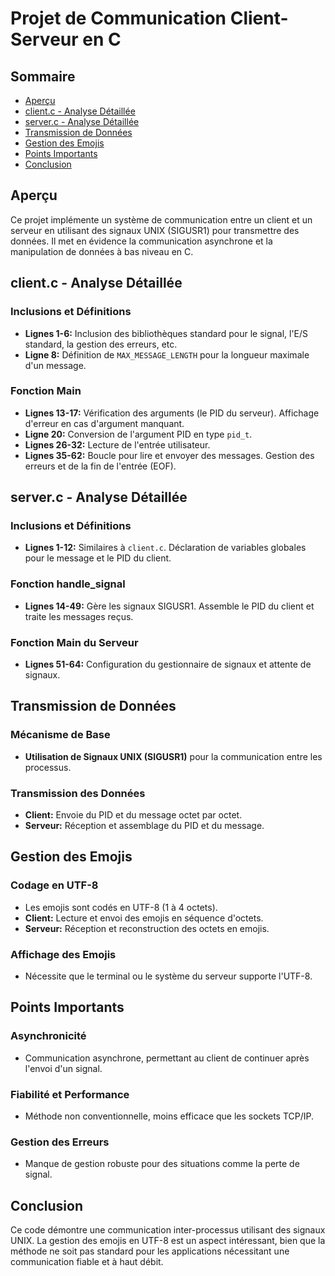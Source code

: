 
# Projet de Communication Client-Serveur en C

## Sommaire
- [Aperçu](#aperçu)
- [client.c - Analyse Détaillée](#clientc---analyse-détaillée)
- [server.c - Analyse Détaillée](#serverc---analyse-détaillée)
- [Transmission de Données](#transmission-de-données)
- [Gestion des Emojis](#gestion-des-emojis)
- [Points Importants](#points-importants)
- [Conclusion](#conclusion)

## Aperçu
Ce projet implémente un système de communication entre un client et un serveur en utilisant des signaux UNIX (SIGUSR1) pour transmettre des données. Il met en évidence la communication asynchrone et la manipulation de données à bas niveau en C.

## client.c - Analyse Détaillée

### Inclusions et Définitions
- **Lignes 1-6:** Inclusion des bibliothèques standard pour le signal, l'E/S standard, la gestion des erreurs, etc.
- **Ligne 8:** Définition de `MAX_MESSAGE_LENGTH` pour la longueur maximale d'un message.

### Fonction Main
- **Lignes 13-17:** Vérification des arguments (le PID du serveur). Affichage d'erreur en cas d'argument manquant.
- **Ligne 20:** Conversion de l'argument PID en type `pid_t`.
- **Lignes 26-32:** Lecture de l'entrée utilisateur.
- **Lignes 35-62:** Boucle pour lire et envoyer des messages. Gestion des erreurs et de la fin de l'entrée (EOF).

## server.c - Analyse Détaillée

### Inclusions et Définitions
- **Lignes 1-12:** Similaires à `client.c`. Déclaration de variables globales pour le message et le PID du client.

### Fonction handle_signal
- **Lignes 14-49:** Gère les signaux SIGUSR1. Assemble le PID du client et traite les messages reçus.

### Fonction Main du Serveur
- **Lignes 51-64:** Configuration du gestionnaire de signaux et attente de signaux.

## Transmission de Données

### Mécanisme de Base
- **Utilisation de Signaux UNIX (SIGUSR1)** pour la communication entre les processus.

### Transmission des Données
- **Client:** Envoie du PID et du message octet par octet.
- **Serveur:** Réception et assemblage du PID et du message.

## Gestion des Emojis

### Codage en UTF-8
- Les emojis sont codés en UTF-8 (1 à 4 octets).
- **Client:** Lecture et envoi des emojis en séquence d'octets.
- **Serveur:** Réception et reconstruction des octets en emojis.

### Affichage des Emojis
- Nécessite que le terminal ou le système du serveur supporte l'UTF-8.

## Points Importants

### Asynchronicité
- Communication asynchrone, permettant au client de continuer après l'envoi d'un signal.

### Fiabilité et Performance
- Méthode non conventionnelle, moins efficace que les sockets TCP/IP.

### Gestion des Erreurs
- Manque de gestion robuste pour des situations comme la perte de signal.

## Conclusion
Ce code démontre une communication inter-processus utilisant des signaux UNIX. La gestion des emojis en UTF-8 est un aspect intéressant, bien que la méthode ne soit pas standard pour les applications nécessitant une communication fiable et à haut débit.
